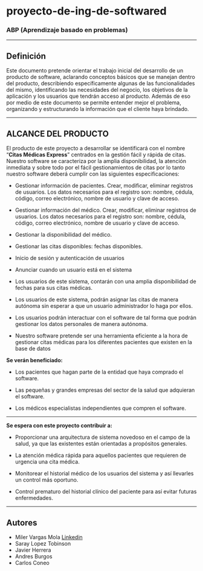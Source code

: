 # proyecto-de-ing-de-softwared
### ABP (Aprendizaje basado en problemas)
___

## Definición
Este documento pretende orientar el trabajo inicial del desarrollo de un producto de software, aclarando conceptos básicos que se manejan dentro del producto, describiendo específicamente algunas de las funcionalidades del mismo, identificando las necesidades del negocio, los objetivos de la aplicación y los usuarios que tendrán acceso al producto. Además de eso por medio de este documento se permite entender mejor el problema, organizando y estructurando la información que el cliente haya brindado. 
___

## ALCANCE DEL PRODUCTO
El producto de este proyecto a desarrollar se identificará con el nombre “**Citas Médicas Express**” centrados en la gestión fácil y rápida de citas.
Nuestro software se caracteriza por la amplia disponibilidad, la atención inmediata y sobre todo por el fácil gestionamientos de citas por lo tanto nuestro software deberá cumplir con las siguientes especificaciones:

-	Gestionar información de pacientes. Crear, modificar, eliminar registros de usuarios. Los datos necesarios para el registro son: nombre, cédula, código, correo electrónico, nombre de usuario y   clave de acceso.

-	Gestionar información del médico. Crear, modificar, eliminar registros de usuarios. Los datos necesarios para el registro son: nombre, cédula, código, correo electrónico, nombre de usuario y  clave de acceso.

-	Gestionar la disponibilidad del médico. 

-	Gestionar las citas disponibles: fechas disponibles.

-	Inicio de sesión y autenticación de usuarios

-	Anunciar cuando un usuario está en el sistema

-	Los usuarios de este sistema, contarán con una amplia disponibilidad de fechas para sus citas médicas.

-	Los usuarios de este sistema, podrán asignar las citas de manera autónoma sin esperar a que un usuario administrador lo haga por ellos.

-	Los usuarios podrán interactuar con el software de tal forma que podrán gestionar los datos personales de manera autónoma.

- Nuestro software pretende ser una herramienta eficiente a la hora de gestionar citas médicas para los diferentes pacientes que existen en la base de datos

**Se verán beneficiado:**

-	Los pacientes que hagan parte de la entidad que haya comprado el software.

-	Las pequeñas y grandes empresas del sector de la salud que adquieran el software.

-	Los médicos especialistas independientes que compren el software.
___

**Se espera con este proyecto contribuir a:**

-	Proporcionar una arquitectura de sistema novedoso en el campo de la salud, ya que las existentes están orientadas a propósitos generales.

-	La atención médica rápida para aquellos pacientes que requieren de urgencia una cita médica.

-	Monitorear el historial médico de los usuarios del sistema y así llevarles un control más oportuno.

-	Control prematuro del historial clínico del paciente para así evitar futuras enfermedades.
___

## Autores
- Miler Vargas Mola [Linkedin](https://www.linkedin.com/in/miller-vargas-mola) 
- Saray Lopez Tobinson
- Javier Herrera
- Andres Burgos
- Carlos Coneo
